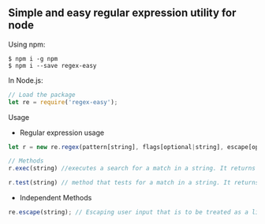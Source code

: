 ## Simple and easy regular expression utility for node

Using npm:
```shell
$ npm i -g npm
$ npm i --save regex-easy
```
In Node.js:
```js
// Load the package
let re = require('regex-easy');
```

Usage
* Regular expression usage
```js
let r = new re.regex(pattern[string], flags[optional|string], escape[optional|boolean]);

// Methods
r.exec(string) //executes a search for a match in a string. It returns an array of information or null on a mismatch.

r.test(string) // method that tests for a match in a string. It returns true or false.
```

* Independent Methods
```js
re.escape(string); // Escaping user input that is to be treated as a literal string within a regular expression—that would otherwise be mistaken for a special character
```